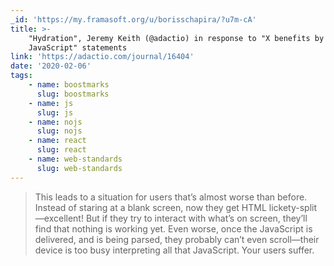 ```yaml
---
_id: 'https://my.framasoft.org/u/borisschapira/?u7m-cA'
title: >-
    "Hydration", Jeremy Keith (@adactio) in response to "X benefits by including
    JavaScript" statements
link: 'https://adactio.com/journal/16404'
date: '2020-02-06'
tags:
    - name: boostmarks
      slug: boostmarks
    - name: js
      slug: js
    - name: nojs
      slug: nojs
    - name: react
      slug: react
    - name: web-standards
      slug: web-standards
---
```


<div class="markdown"><blockquote>
<p>This leads to a situation for users that’s almost worse than before. Instead of staring at a blank screen, now they get HTML lickety-split—excellent! But if they try to interact with what’s on screen, they’ll find that nothing is working yet. Even worse, once the JavaScript is delivered, and is being parsed, they probably can’t even scroll—their device is too busy interpreting all that JavaScript. Your users suffer.
</p>
</blockquote></div>
